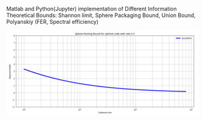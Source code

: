Matlab and Python(Jupyter) implementation of Different Information Theoretical Bounds: Shannon limit, Sphere Packaging Bound, Union Bound, Polyanskiy (FER, Spectral efficiency)

![alt text](https://github.com/Lcrypto/Shannon-and-Polyanskiy-bound/blob/master/SPB_half_rate.png)

